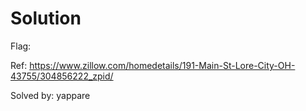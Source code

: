 # Solution

Flag: 

Ref: https://www.zillow.com/homedetails/191-Main-St-Lore-City-OH-43755/304856222_zpid/

Solved by: yappare
